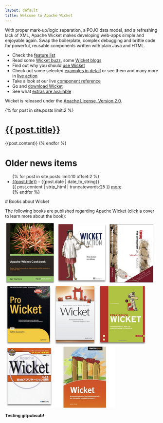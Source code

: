 ```yaml
---
layout: default
title: Welcome to Apache Wicket
---
```

With proper mark-up/logic separation, a POJO data model, and a refreshing
lack of XML, Apache Wicket makes developing web-apps simple and enjoyable
again. Swap the boilerplate, complex debugging and brittle code for powerful,
reusable components written with plain Java and HTML.

* Check the [feature list](meet/features.html)
* Read some [Wicket buzz](meet/buzz.html), some [Wicket blogs](meet/blogs.html)
* Find out why you should [use Wicket](meet/introduction.html)
* Check out some selected [examples in detail](learn/examples) or see them and many more in [live action](http://www.wicket-library.com/wicket-examples/)
* Take a look at our live [component reference](http://www.wicket-library.com/wicket-examples/compref/)
* Go and [download Wicket](start/download.html)
* See what [extras are available](learn/projects)

Wicket is released under the [Apache License, Version
2.0](http://www.apache.org/licenses/LICENSE-2.0.html).

{% for post in site.posts limit:2 %}
# [{{ post.title}}]({{post.url}}) #
{{post.content}}
{% endfor %}

<h1>Older news items</h1>
<ul>
{% for post in site.posts limit:10 offset:2 %}

<li>
        <a href="{{post.url}}">{{post.title}}</a> - <span>{{post.date | date_to_string}}</span><br />
        {{ post.content | strip_html | truncatewords:25 }}
        <a href="{{post.url}}">more</a></li>
{% endfor %}
</ul>
# Books about Wicket

The following books are published regarding Apache Wicket (click a cover to
learn more about the book):

<a href="/learn/books/awc.html"><img src="/learn/books/awc.png" height="200px" /></a>
<a href="/learn/books/wia.html"><img src="/learn/books/wia.png" height="200px" /></a>
<a href="/learn/books/ewdww.html"><img src="/learn/books/ewdww.png" height="200px" /></a>
<a href="/learn/books/prowicket.html"><img src="/learn/books/prowicket.png" height="200px" /></a>
<a href="/learn/books/kwij.html"><img src="/learn/books/kwij.png" height="200px" /></a>
<a href="/learn/books/praxisbuchwicket.html"><img src="/learn/books/praxisbuchwicket.png" height="200px" /></a>
<a href="/learn/books/wicket-jp.html"><img src="/learn/books/wicket-jp.png" height="200px" /></a>
<a href="/learn/books/koda.html"><img src="/learn/books/koda.jpg" height="200px" /></a>

<strong>Testing gitpubsub!</strong>
